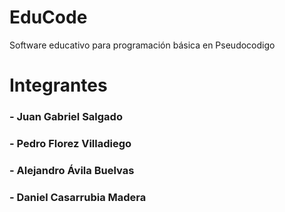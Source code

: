 # EduCode
Software educativo para programación básica en Pseudocodigo


# Integrantes
### - Juan Gabriel  Salgado
### - Pedro Florez Villadiego
### - Alejandro Ávila Buelvas
### - Daniel Casarrubia Madera
